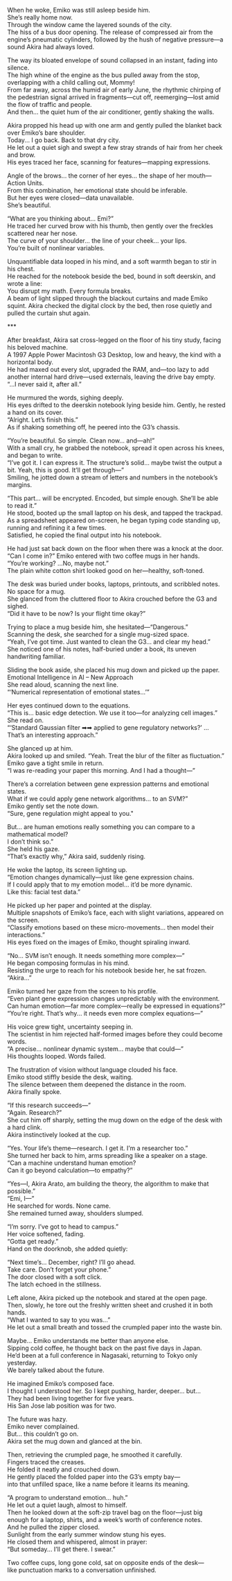 <p>When he woke, Emiko was still asleep beside him.<br>
She’s really home now.<br>
Through the window came the layered sounds of the city.<br>
The hiss of a bus door opening. The release of compressed air from the engine’s pneumatic cylinders, followed by the hush of negative pressure—a sound Akira had always loved.</p>

<p>The way its bloated envelope of sound collapsed in an instant, fading into silence.<br>
The high whine of the engine as the bus pulled away from the stop, overlapping with a child calling out, Mommy!<br>
From far away, across the humid air of early June, the rhythmic chirping of the pedestrian signal arrived in fragments—cut off, reemerging—lost amid the flow of traffic and people.<br>
And then... the quiet hum of the air conditioner, gently shaking the walls.</p>

<p>Akira propped his head up with one arm and gently pulled the blanket back over Emiko’s bare shoulder.<br>
Today... I go back. Back to that dry city.<br>
He let out a quiet sigh and swept a few stray strands of hair from her cheek and brow.<br>
His eyes traced her face, scanning for features—mapping expressions.</p>

<p>Angle of the brows... the corner of her eyes... the shape of her mouth—Action Units.<br>
From this combination, her emotional state should be inferable.<br>
But her eyes were closed—data unavailable.<br>
She’s beautiful.</p>

<p>“What are you thinking about... Emi?”<br>
He traced her curved brow with his thumb, then gently over the freckles scattered near her nose.<br>
The curve of your shoulder... the line of your cheek... your lips.<br>
You’re built of nonlinear variables.</p>

<p>Unquantifiable data looped in his mind, and a soft warmth began to stir in his chest.<br>
He reached for the notebook beside the bed, bound in soft deerskin, and wrote a line:<br>
You disrupt my math. Every formula breaks.<br>
A beam of light slipped through the blackout curtains and made Emiko squint. Akira checked the digital clock by the bed, then rose quietly and pulled the curtain shut again.</p>

<p>***</p>

<p>After breakfast, Akira sat cross-legged on the floor of his tiny study, facing his beloved machine.<br>
A 1997 Apple Power Macintosh G3 Desktop, low and heavy, the kind with a horizontal body.<br>
He had maxed out every slot, upgraded the RAM, and—too lazy to add another internal hard drive—used externals, leaving the drive bay empty.<br>
“...I never said it, after all.”</p>

<p>He murmured the words, sighing deeply.<br>
His eyes drifted to the deerskin notebook lying beside him. Gently, he rested a hand on its cover.<br>
“Alright. Let’s finish this.”<br>
As if shaking something off, he peered into the G3’s chassis.</p>

<p>“You’re beautiful. So simple. Clean now... and—ah!”<br>
With a small cry, he grabbed the notebook, spread it open across his knees, and began to write.<br>
“I’ve got it. I can express it. The structure’s solid... maybe twist the output a bit. Yeah, this is good. It’ll get through—”<br>
Smiling, he jotted down a stream of letters and numbers in the notebook’s margins.</p>

<p>“This part... will be encrypted. Encoded, but simple enough. She’ll be able to read it.”<br>
He stood, booted up the small laptop on his desk, and tapped the trackpad.<br>
As a spreadsheet appeared on-screen, he began typing code standing up, running and refining it a few times.<br>
Satisfied, he copied the final output into his notebook.</p>

<p>He had just sat back down on the floor when there was a knock at the door.<br>
“Can I come in?” Emiko entered with two coffee mugs in her hands.<br>
“You’re working? …No, maybe not.”<br>
The plain white cotton shirt looked good on her—healthy, soft-toned.</p>

<p>The desk was buried under books, laptops, printouts, and scribbled notes.<br>
No space for a mug.<br>
She glanced from the cluttered floor to Akira crouched before the G3 and sighed.<br>
“Did it have to be now? Is your flight time okay?”</p>

<p>Trying to place a mug beside him, she hesitated—“Dangerous.”<br>
Scanning the desk, she searched for a single mug-sized space.<br>
“Yeah, I’ve got time. Just wanted to clean the G3... and clear my head.”<br>
She noticed one of his notes, half-buried under a book, its uneven handwriting familiar.</p>

<p>Sliding the book aside, she placed his mug down and picked up the paper.<br>
Emotional Intelligence in AI – New Approach<br>
She read aloud, scanning the next line.<br>
“‘Numerical representation of emotional states...’”</p>

<p>Her eyes continued down to the equations.<br>
“This is... basic edge detection. We use it too—for analyzing cell images.”<br>
She read on.<br>
“‘Standard Gaussian filter ➡➡ applied to gene regulatory networks?’ …That’s an interesting approach.”</p>

<p>She glanced up at him.<br>
Akira looked up and smiled. “Yeah. Treat the blur of the filter as fluctuation.”<br>
Emiko gave a tight smile in return.<br>
“I was re-reading your paper this morning. And I had a thought—”</p>

<p>There’s a correlation between gene expression patterns and emotional states.<br>
What if we could apply gene network algorithms... to an SVM?”<br>
Emiko gently set the note down.<br>
“Sure, gene regulation might appeal to you."</p>

<p>But... are human emotions really something you can compare to a mathematical model?<br>
I don’t think so.”<br>
She held his gaze.<br>
“That’s exactly why,” Akira said, suddenly rising.</p>

<p>He woke the laptop, its screen lighting up.<br>
“Emotion changes dynamically—just like gene expression chains.<br>
If I could apply that to my emotion model... it’d be more dynamic.<br>
Like this: facial test data.”</p>

<p>He picked up her paper and pointed at the display.<br>
Multiple snapshots of Emiko’s face, each with slight variations, appeared on the screen.<br>
“Classify emotions based on these micro-movements... then model their interactions.”<br>
His eyes fixed on the images of Emiko, thought spiraling inward.</p>

<p>“No... SVM isn’t enough. It needs something more complex—”<br>
He began composing formulas in his mind.<br>
Resisting the urge to reach for his notebook beside her, he sat frozen.<br>
“Akira...”</p>

<p>Emiko turned her gaze from the screen to his profile.<br>
“Even plant gene expression changes unpredictably with the environment.<br>
Can human emotion—far more complex—really be expressed in equations?”<br>
“You’re right. That’s why... it needs even more complex equations—”</p>

<p>His voice grew tight, uncertainty seeping in.<br>
The scientist in him rejected half-formed images before they could become words.<br>
“A precise... nonlinear dynamic system... maybe that could—”<br>
His thoughts looped. Words failed.</p>

<p>The frustration of vision without language clouded his face.<br>
Emiko stood stiffly beside the desk, waiting.<br>
The silence between them deepened the distance in the room.<br>
Akira finally spoke.</p>

<p>“If this research succeeds—”<br>
“Again. Research?”<br>
She cut him off sharply, setting the mug down on the edge of the desk with a hard clink.<br>
Akira instinctively looked at the cup.</p>

<p>“Yes. Your life’s theme—research. I get it. I’m a researcher too.”<br>
She turned her back to him, arms spreading like a speaker on a stage.<br>
“Can a machine understand human emotion?<br>
Can it go beyond calculation—to empathy?”</p>

<p>“Yes—I, Akira Arato, am building the theory, the algorithm to make that possible.”<br>
“Emi, I—”<br>
He searched for words. None came.<br>
She remained turned away, shoulders slumped.</p>

<p>“I’m sorry. I’ve got to head to campus.”<br>
Her voice softened, fading.<br>
“Gotta get ready.”<br>
Hand on the doorknob, she added quietly:</p>

<p>“Next time’s... December, right? I’ll go ahead.<br>
Take care. Don’t forget your phone.”<br>
The door closed with a soft click.<br>
The latch echoed in the stillness.</p>

<p>Left alone, Akira picked up the notebook and stared at the open page.<br>
Then, slowly, he tore out the freshly written sheet and crushed it in both hands.<br>
“What I wanted to say to you was...”<br>
He let out a small breath and tossed the crumpled paper into the waste bin.</p>

<p>Maybe... Emiko understands me better than anyone else.<br>
Sipping cold coffee, he thought back on the past five days in Japan.<br>
He’d been at a full conference in Nagasaki, returning to Tokyo only yesterday.<br>
We barely talked about the future.</p>

<p>He imagined Emiko’s composed face.<br>
I thought I understood her. So I kept pushing, harder, deeper... but...<br>
They had been living together for five years.<br>
His San Jose lab position was for two.</p>

<p>The future was hazy.<br>
Emiko never complained.<br>
But... this couldn’t go on.<br>
Akira set the mug down and glanced at the bin.</p>

<p>Then, retrieving the crumpled page, he smoothed it carefully.<br>
Fingers traced the creases.<br>
He folded it neatly and crouched down.<br>
He gently placed the folded paper into the G3’s empty bay— <br>
into that unfilled space, like a name before it learns its meaning.</p>

<p>“A program to understand emotion... huh.”<br>
He let out a quiet laugh, almost to himself.<br>
Then he looked down at the soft-zip travel bag on the floor—just big enough for a laptop, shirts, and a week’s worth of conference notes.<br>
And he pulled the zipper closed.<br>
Sunlight from the early summer window stung his eyes.<br>
He closed them and whispered, almost in prayer:<br>
“But someday... I’ll get there. I swear.”</p>

<p>Two coffee cups, long gone cold, sat on opposite ends of the desk—<br>
like punctuation marks to a conversation unfinished.</p>
